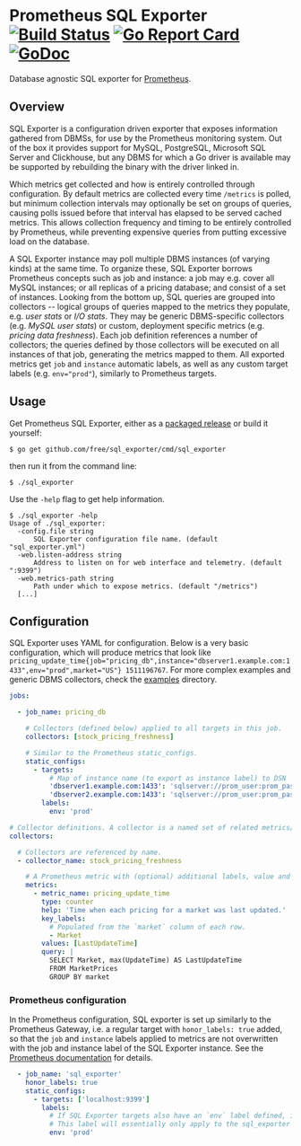 # Prometheus SQL Exporter [![Build Status](https://travis-ci.org/free/sql_exporter.svg)](https://travis-ci.org/free/sql_exporter) [![Go Report Card](https://goreportcard.com/badge/github.com/free/sql_exporter)](https://goreportcard.com/report/github.com/free/sql_exporter) [![GoDoc](https://godoc.org/github.com/free/sql_exporter?status.svg)](https://godoc.org/github.com/free/sql_exporter)

Database agnostic SQL exporter for [Prometheus](https://prometheus.io).

## Overview

SQL Exporter is a configuration driven exporter that exposes information gathered from DBMSs, for use by the Prometheus
monitoring system. Out of the box it provides support for MySQL, PostgreSQL, Microsoft SQL Server and Clickhouse, but
any DBMS for which a Go driver is available may be supported by rebuilding the binary with the driver linked in.

Which metrics get collected and how is entirely controlled through configuration. By default metrics are collected
every time `/metrics` is polled, but minimum collection intervals may optionally be set on groups of queries, causing
polls issued before that interval has elapsed to be served cached metrics. This allows collection frequency and timing
to be entirely controlled by Prometheus, while preventing expensive queries from putting excessive load on the database.

A SQL Exporter instance may poll multiple DBMS instances (of varying kinds) at the same time. To organize these, SQL
Exporter borrows Prometheus concepts such as job and instance: a job may e.g. cover all MySQL instances; or all replicas
of a pricing database; and consist of a set of instances. Looking from the bottom up, SQL queries are grouped into
collectors -- logical groups of queries mapped to the metrics they populate, e.g. _user stats_ or _I/O stats_. They may
be generic DBMS-specific collectors (e.g. _MySQL user stats_) or custom, deployment specific metrics (e.g. _pricing
data freshness_). Each job definition references a number of collectors; the queries defined by those collectors will
be executed on all instances of that job, generating the metrics mapped to them. All exported metrics get `job` and
`instance` automatic labels, as well as any custom target labels (e.g. `env="prod"`), similarly to Prometheus targets.

## Usage

Get Prometheus SQL Exporter, either as a [packaged release](https://github.com/free/sql_exporter/releases/latest) or
build it yourself:

```
$ go get github.com/free/sql_exporter/cmd/sql_exporter
```

then run it from the command line:

```
$ ./sql_exporter
```

Use the `-help` flag to get help information.

```
$ ./sql_exporter -help
Usage of ./sql_exporter:
  -config.file string
      SQL Exporter configuration file name. (default "sql_exporter.yml")
  -web.listen-address string
      Address to listen on for web interface and telemetry. (default ":9399")
  -web.metrics-path string
      Path under which to expose metrics. (default "/metrics")
  [...]
```

## Configuration

SQL Exporter uses YAML for configuration. Below is a very basic configuration, which will produce metrics that look like
`pricing_update_time{job="pricing_db",instance="dbserver1.example.com:1433",env="prod",market="US"} 1511196767`. For
more complex examples and generic DBMS collectors, check the
[examples](https://github.com/free/sql_exporter/tree/master/examples) directory.

```yaml
jobs:

  - job_name: pricing_db

    # Collectors (defined below) applied to all targets in this job.
    collectors: [stock_pricing_freshness]

    # Similar to the Prometheus static_configs.
    static_configs:
      - targets:
          # Map of instance name (to export as instance label) to DSN
          'dbserver1.example.com:1433': 'sqlserver://prom_user:prom_password@dbserver1.example.com:1433'
          'dbserver2.example.com:1433': 'sqlserver://prom_user:prom_password@dbserver2.example.com:1433'
        labels:
          env: 'prod'

# Collector definitions. A collector is a named set of related metrics/queries that are collected together.
collectors:

  # Collectors are referenced by name.
  - collector_name: stock_pricing_freshness

    # A Prometheus metric with (optional) additional labels, value and labels populated from a single query. 
    metrics:
      - metric_name: pricing_update_time
        type: counter
        help: 'Time when each pricing for a market was last updated.'
        key_labels:
          # Populated from the `market` column of each row.
          - Market
        values: [LastUpdateTime]
        query: |
          SELECT Market, max(UpdateTime) AS LastUpdateTime
          FROM MarketPrices
          GROUP BY market
```

### Prometheus configuration

In the Prometheus configuration, SQL exporter is set up similarly to the Prometheus Gateway, i.e. a regular target with
`honor_labels: true` added, so that the `job` and `instance` labels applied to metrics are not overwritten with the
job and instance label of the SQL Exporter instance. See the [Prometheus documentation](
https://prometheus.io/docs/prometheus/latest/configuration/configuration/#scrape_config) for details.

```yaml
  - job_name: 'sql_exporter'
    honor_labels: true
    static_configs:
      - targets: ['localhost:9399']
        labels:
          # If SQL Exporter targets also have an `env` label defined, it will override this because of `honor_labels`.
          # This label will essentially only apply to the sql_exporter instance's metrics (e.g. heap or CPU metrics).
          env: 'prod'
```
